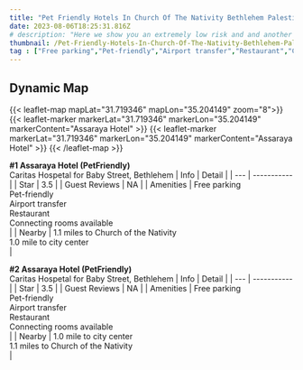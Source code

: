 ```yaml
---
title: "Pet Friendly Hotels In Church Of The Nativity Bethlehem Palestine"
date: 2023-08-06T18:25:31.816Z
# description: "Here we show you an extremely low risk and and another medium risk approach to earn passive income "
thumbnail: /Pet-Friendly-Hotels-In-Church-Of-The-Nativity-Bethlehem-Palestine.png
tag : ["Free parking","Pet-friendly","Airport transfer","Restaurant","Connecting rooms available"]
---
```


## Dynamic Map
{{< leaflet-map  mapLat="31.719346" mapLon="35.204149" zoom="8">}}
    {{< leaflet-marker markerLat="31.719346" markerLon="35.204149" markerContent="Assaraya Hotel" >}}
    {{< leaflet-marker markerLat="31.719346" markerLon="35.204149" markerContent="Assaraya Hotel" >}}
{{< /leaflet-map >}}


**#1 Assaraya Hotel (PetFriendly)**<br>Caritas Hospetal for Baby Street, Bethlehem
| Info | Detail |
| --- | ----------- |
| Star | 3.5 |
| Guest Reviews | NA |
| Amenities | Free parking<br>Pet-friendly<br>Airport transfer<br>Restaurant<br>Connecting rooms available<br> |
| Nearby | 1.1 miles to Church of the Nativity<br>1.0 mile to city center<br> |

**#2 Assaraya Hotel (PetFriendly)**<br>Caritas Hospetal for Baby Street, Bethlehem
| Info | Detail |
| --- | ----------- |
| Star | 3.5 |
| Guest Reviews | NA |
| Amenities | Free parking<br>Pet-friendly<br>Airport transfer<br>Restaurant<br>Connecting rooms available<br> |
| Nearby | 1.0 mile to city center<br>1.1 miles to Church of the Nativity<br> |

